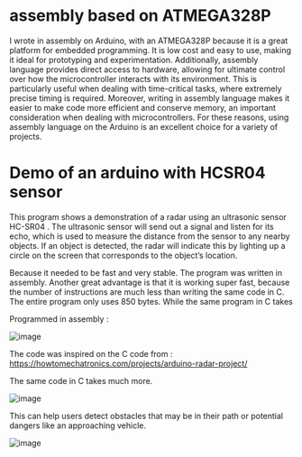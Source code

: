 # assembly based on ATMEGA328P

I wrote in assembly on Arduino, with an ATMEGA328P because it is a great platform for embedded programming. It is low cost and easy to use, making it ideal for prototyping and experimentation. Additionally, assembly language provides direct access to hardware, allowing for ultimate control over how the microcontroller interacts with its environment. This is particularly useful when dealing with time-critical tasks, where extremely precise timing is required. Moreover, writing in assembly language makes it easier to make code more efficient and conserve memory, an important consideration when dealing with microcontrollers. For these reasons, using assembly language on the Arduino is an excellent choice for a variety of projects.

# Demo of an arduino with HCSR04 sensor

This program shows a demonstration of a radar using an ultrasonic sensor HC-SR04  . The ultrasonic sensor will send out a signal and listen for its echo, which is used to measure the distance from the sensor to any nearby objects. If an object is detected, the radar will indicate this by lighting up a circle on the screen that corresponds to the object’s location. 

Because it needed to be fast and very stable. The program was written in assembly.  Another great advantage is that it is working super fast, because the number of instructions are much less than writing the same code in C. The entire program only uses 850 bytes.  While the same program in C takes

Programmed in assembly :

![image](https://user-images.githubusercontent.com/74420584/209464494-0db1326b-2fc7-455a-acb5-d4de5fab5080.png)

The code was inspired on the C code from :  https://howtomechatronics.com/projects/arduino-radar-project/

The same code in C takes much more.

![image](https://user-images.githubusercontent.com/74420584/209464691-443f9883-ab71-4f43-9118-0f4eff6fb8de.png)


This can help users detect obstacles that may be in their path or potential dangers like an approaching vehicle. 

![image](https://user-images.githubusercontent.com/74420584/209464272-2f67d1f1-7664-4409-9fca-2e80b27d89bf.png)



